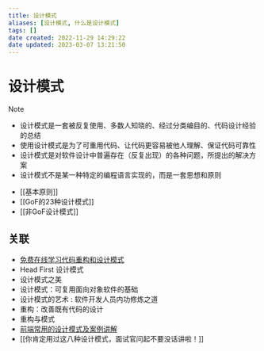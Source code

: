 ```yaml
---
title: 设计模式
aliases: [设计模式, 什么是设计模式]
tags: []
date created: 2022-11-29 14:29:22
date updated: 2023-03-07 13:21:50
---
```


# 设计模式


> [!note]
>  - 设计模式是一套被反复使用、多数人知晓的、经过分类编目的、代码设计经验的总结
> - 使用设计模式是为了可重用代码、让代码更容易被他人理解、保证代码可靠性
> - 设计模式是对软件设计中普遍存在（反复出现）的各种问题，所提出的解决方案
> - 设计模式不是某一种特定的编程语言实现的，而是一套思想和原则

- [[基本原则]]
- [[GoF的23种设计模式]]
- [[非GoF设计模式]]

## 关联

- [免费在线学习代码重构和设计模式](https://refactoringguru.cn/)
- Head First 设计模式
- 设计模式之美
- 设计模式：可复用面向对象软件的基础
- 设计模式的艺术 : 软件开发人员内功修炼之道
- 重构：改善既有代码的设计
- 重构与模式
- [前端常用的设计模式及案例讲解](https://juejin.cn/post/6931975541675261959)
- [[你肯定用过这八种设计模式，面试官问起不要没话讲啦！]]
